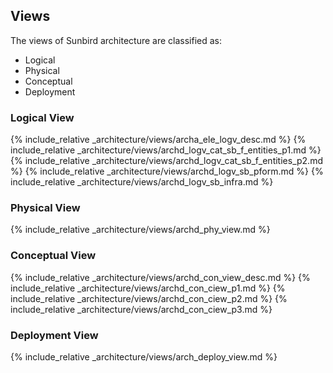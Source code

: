 ## Views

The views of Sunbird architecture are classified as: 

- Logical
- Physical
- Conceptual
- Deployment

### Logical View
{% include_relative _architecture/views/archa_ele_logv_desc.md %}
{% include_relative _architecture/views/archd_logv_cat_sb_f_entities_p1.md %}
{% include_relative _architecture/views/archd_logv_cat_sb_f_entities_p2.md %}
{% include_relative _architecture/views/archd_logv_sb_pform.md %}
{% include_relative _architecture/views/archd_logv_sb_infra.md %}

### Physical View
{% include_relative _architecture/views/archd_phy_view.md %}

### Conceptual View
{% include_relative _architecture/views/archd_con_view_desc.md %}
{% include_relative _architecture/views/archd_con_ciew_p1.md %}
{% include_relative _architecture/views/archd_con_ciew_p2.md %}
{% include_relative _architecture/views/archd_con_ciew_p3.md %}

### Deployment View
{% include_relative _architecture/views/arch_deploy_view.md %}